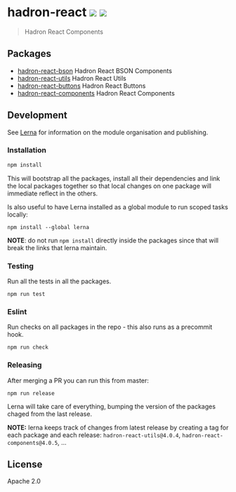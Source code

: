 # hadron-react [![][travis_img]][travis_url] [![][lerna_img]][lerna_url]

> Hadron React Components

## Packages

- [hadron-react-bson][hadron-react-bson-link] Hadron React BSON Components
- [hadron-react-utils][hadron-react-utils-link] Hadron React Utils
- [hadron-react-buttons][hadron-react-buttons-link] Hadron React Buttons
- [hadron-react-components][hadron-react-components-link] Hadron React Components

## Development

See [Lerna](https://github.com/lerna/lerna#readme) for information on the module
organisation and publishing.

### Installation

``` sh
npm install
```

This will bootstrap all the packages, install all their dependencies and link the local packages together so that local changes on one package will immediate reflect in the others.

Is also useful to have Lerna installed as a global module to run scoped tasks locally:

```shell
npm install --global lerna
```

**NOTE**: do not run `npm install` directly inside the packages since that will break the links that lerna maintain.

### Testing

Run all the tests in all the packages.

```shell
npm run test
```

### Eslint

Run checks on all packages in the repo - this also runs as a precommit hook.

```shell
npm run check
```

### Releasing

After merging a PR you can run this from master:

```shell
npm run release
```

Lerna will take care of everything, bumping the version of the packages chaged from the last release.

**NOTE:** lerna keeps track of changes from latest release by creating a tag for each package and each release: `hadron-react-utils@4.0.4`, `hadron-react-components@4.0.5`, ...

## License

Apache 2.0

[travis_img]: https://img.shields.io/travis/mongodb-js/hadron-react.svg?style=flat-square
[travis_url]: https://travis-ci.org/mongodb-js/hadron-react
[lerna_img]: https://img.shields.io/badge/maintained%20with-lerna-cc00ff.svg?style=flat-square
[lerna_url]: https://lernajs.io/
[hadron-react-bson-link]: https://github.com/mongodb-js/hadron-react/tree/master/packages/hadron-react-bson
[hadron-react-utils-link]: https://github.com/mongodb-js/hadron-react/tree/master/packages/hadron-react-utils
[hadron-react-buttons-link]: https://github.com/mongodb-js/hadron-react/tree/master/packages/hadron-react-buttons
[hadron-react-components-link]: https://github.com/mongodb-js/hadron-react/tree/master/packages/hadron-react-components
